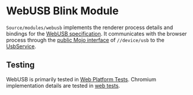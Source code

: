 # WebUSB Blink Module

`Source/modules/webusb` implements the renderer process details and bindings
for the [WebUSB specification]. It communicates with the browser process through the [public Mojo interface] of `//device/usb` to the [UsbService].

[WebUSB specification]: https://wicg.github.io/webusb/
[public Mojo interface]: /device/usb/public/mojom
[UsbService]: /device/usb/usb_service.h


## Testing

WebUSB is primarily tested in [Web Platform Tests].
Chromium implementation details are tested in [web tests].

[Web Platform Tests]: ../../../web_tests/external/wpt/webusb/
[Web tests]: ../../../web_tests/usb/
